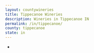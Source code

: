 ```yaml
---
layout: countywineries
title: Tippecanoe Wineries
description: Wineries in Tippecanoe IN
permalink: /in/tippecanoe/
county: tippecanoe
state: in
---
```

-
